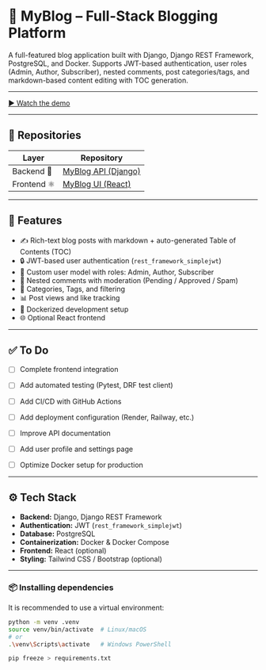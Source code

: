 # 📝 MyBlog – Full-Stack Blogging Platform

A full-featured blog application built with Django, Django REST Framework, PostgreSQL, and Docker. Supports JWT-based authentication, user roles (Admin, Author, Subscriber), nested comments, post categories/tags, and markdown-based content editing with TOC generation.

---

[▶️ Watch the demo](assets/demo-hero-page.mp4)

---

## 🔗 Repositories

| Layer      | Repository                                                                 |
|------------|----------------------------------------------------------------------------|
| Backend 🐍 | [MyBlog API (Django)](https://github.com/tomislav98/blog_backend_django.git)     |
| Frontend ⚛️ | [MyBlog UI (React)](https://github.com/tomislav98/blog_frontend_react.git)     |




---

## 🚀 Features

- ✍️ Rich-text blog posts with markdown + auto-generated Table of Contents (TOC)
- 🔒 JWT-based user authentication (`rest_framework_simplejwt`)
- 👤 Custom user model with roles: Admin, Author, Subscriber
- 💬 Nested comments with moderation (Pending / Approved / Spam)
- 🧩 Categories, Tags, and filtering
- 📊 Post views and like tracking
- 🐳 Dockerized development setup
- 🌐 Optional React frontend


---



## ✅ To Do

- [ ] Complete frontend integration
- [ ] Add automated testing (Pytest, DRF test client)
- [ ] Add CI/CD with GitHub Actions
- [ ] Add deployment configuration (Render, Railway, etc.)
- [ ] Improve API documentation
- [ ] Add user profile and settings page
- [ ] Optimize Docker setup for production



---

## ⚙️ Tech Stack

- **Backend:** Django, Django REST Framework
- **Authentication:** JWT (`rest_framework_simplejwt`)
- **Database:** PostgreSQL
- **Containerization:** Docker & Docker Compose
- **Frontend:** React (optional)
- **Styling:** Tailwind CSS / Bootstrap (optional)

---

### 📦 Installing dependencies

It is recommended to use a virtual environment:

```bash
python -m venv .venv
source venv/bin/activate  # Linux/macOS
# or
.\venv\Scripts\activate   # Windows PowerShell

pip freeze > requirements.txt
